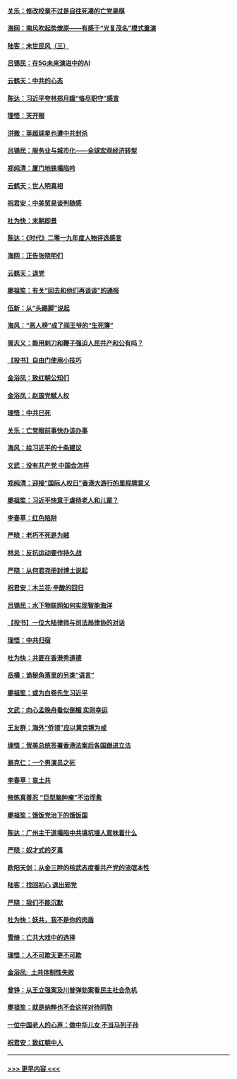 #### [关乐：修改校章不过是自往死凑的亡党臭棋](../pages/nsc993/n11735097.md?t=12210833) 
#### [海网：南风吹起势燎原——有感于“光复茂名”模式重演](../pages/nsc993/n11732308.md?t=12210833) 
#### [陆客：末世民风（三）](../pages/nsc993/n11732211.md?t=12210833) 
#### [吕锡民：在5G未来演进中的AI](../pages/nsc993/n11730010.md?t=12210833) 
#### [云鹤天：中共的心态](../pages/nsc993/n11729906.md?t=12210833) 
#### [陈达：习近平夸林郑月娥“恪尽职守”感言](../pages/nsc993/n11729881.md?t=12210833) 
#### [理悟：天开眼](../pages/nsc993/n11729699.md?t=12210833) 
#### [洪微：英超球星也遭中共封杀](../pages/nsc993/n11727243.md?t=12210833) 
#### [吕锡民：服务业与城市化——全球宏观经济转型](../pages/nsc993/n11725845.md?t=12210833) 
#### [郑纯清：厦门地铁塌陷吟](../pages/nsc993/n11725813.md?t=12210833) 
#### [云鹤天：世人明真相](../pages/nsc993/n11725621.md?t=12210833) 
#### [祝君安：中美贸易谈判随感](../pages/nsc993/n11725609.md?t=12210833) 
#### [吐为快：末朝即景](../pages/nsc993/n11723365.md?t=12210833) 
#### [陈达：《时代》二零一九年度人物评选感言](../pages/nsc993/n11723337.md?t=12210833) 
#### [海网：正告张晓明们](../pages/nsc993/n11723228.md?t=12210833) 
#### [云鹤天：退党](../pages/nsc993/n11723056.md?t=12210833) 
#### [廖祖笙：有关“回去和他们再谈谈”的通报](../pages/nsc993/n11722442.md?t=12210833) 
#### [伍新：从“头踢脚”说起](../pages/nsc993/n11722429.md?t=12210833) 
#### [海风：“恶人榜”成了阎王爷的“生死簿”](../pages/nsc993/n11722272.md?t=12210833) 
#### [胥志义：能用剌刀和鞭子强迫人民共产和公有吗？](../pages/nsc993/n11720569.md?t=12210833) 
#### [【投书】自由门使用小技巧](../pages/nsc993/n11720180.md?t=12210833) 
#### [金浴凤：致红朝公知们](../pages/nsc993/n11720563.md?t=12210833) 
#### [金浴凤：赵国党赋人权](../pages/nsc993/n11720533.md?t=12210833) 
#### [理悟：中共已死](../pages/nsc993/n11720233.md?t=12210833) 
#### [关乐：亡党眼前事快办该办事](../pages/nsc993/n11719160.md?t=12210833) 
#### [海风：给习近平的十条建议](../pages/nsc993/n11717616.md?t=12210833) 
#### [文武：没有共产党 中国会怎样](../pages/nsc993/n11717584.md?t=12210833) 
#### [郑纯清：迎接“国际人权日”香港大游行的里程牌意义](../pages/nsc993/n11717417.md?t=12210833) 
#### [廖祖笙：习近平快意于虐待老人和儿童？](../pages/nsc993/n11715313.md?t=12210833) 
#### [李春草：红色陷阱](../pages/nsc993/n11715029.md?t=12210833) 
#### [严晓：老朽不死是为贼](../pages/nsc993/n11712910.md?t=12210833) 
#### [林忌：反抗运动要作持久战](../pages/nsc993/n11712623.md?t=12210833) 
#### [严晓：从何君尧册封博士说起](../pages/nsc993/n11712465.md?t=12210833) 
#### [祝君安：木兰花·辛酸的回归](../pages/nsc993/n11712381.md?t=12210833) 
#### [吕锡民：水下物联网如何实现智能海洋](../pages/nsc993/n11711158.md?t=12210833) 
#### [【投书】一位大陆律师与司法局律协的对话](../pages/nsc993/n11709675.md?t=12210833) 
#### [理悟：中共归宿](../pages/nsc993/n11710059.md?t=12210833) 
#### [吐为快：共匪在香港秀道德](../pages/nsc993/n11709979.md?t=12210833) 
#### [岳横：诡秘角落里的另类“语言”](../pages/nsc993/n11709792.md?t=12210833) 
#### [廖祖笙：或为白卷先生习近平](../pages/nsc993/n11708330.md?t=12210833) 
#### [文武：向心孟晚舟看似倒楣 实则幸运](../pages/nsc993/n11708236.md?t=12210833) 
#### [王友群：海外“侨领”应以黄克锵为戒](../pages/nsc993/n11706176.md?t=12210833) 
#### [理悟：贺美总统签署香港法案后各国跟进立法](../pages/nsc993/n11706853.md?t=12210833) 
#### [骆克仁：一个男演员之死](../pages/nsc993/n11706677.md?t=12210833) 
#### [李春草：哀土共](../pages/nsc993/n11706255.md?t=12210833) 
#### [修炼真善忍 “巨型脑肿瘤”不治而愈](../pages/nsc993/n11705340.md?t=12210833) 
#### [廖祖笙：饿饭党治下的饿饭国](../pages/nsc993/n11705085.md?t=12210833) 
#### [陈达：广州主干道塌陷中共填坑埋人意味着什么](../pages/nsc993/n11705046.md?t=12210833) 
#### [严晓：奴才式的歹毒](../pages/nsc993/n11704826.md?t=12210833) 
#### [欧阳天剑：从金三胖的核武态度看共产党的流氓本性](../pages/nsc993/n11702238.md?t=12210833) 
#### [陆客：找回初心 退出邪党](../pages/nsc993/n11702213.md?t=12210833) 
#### [严晓：我们不能沉默](../pages/nsc993/n11702110.md?t=12210833) 
#### [吐为快：妖共，我不是你的肉盾](../pages/nsc993/n11701366.md?t=12210833) 
#### [雪绮：亡共大戏中的选择](../pages/nsc993/n11699922.md?t=12210833) 
#### [理悟：人不可欺天更不可欺](../pages/nsc993/n11699657.md?t=12210833) 
#### [金浴凤:  土共体制性失败](../pages/nsc993/n11699361.md?t=12210833) 
#### [曾铮：从王立强案及川普弹劾案看民主社会危机](../pages/nsc993/n11699318.md?t=12210833) 
#### [廖祖笙：就是纳粹也不会这样对待同胞](../pages/nsc993/n11697658.md?t=12210833) 
#### [一位中国老人的心声：做中华儿女 不当马列子孙](../pages/nsc993/n11697525.md?t=12210833) 
#### [祝君安：致红朝中人](../pages/nsc993/n11697518.md?t=12210833) 

----
#### [ >>> 更早内容 <<< ](../indexes/nsc993-earlier.md)
